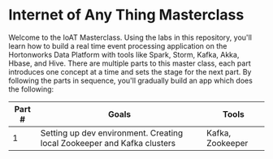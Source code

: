 # Internet of Any Thing Masterclass

Welcome to the IoAT Masterclass. Using the labs in this repository, you'll learn how to build a real time event processing application on the Hortonworks Data Platform with tools like Spark, Storm, Kafka, Akka, Hbase, and Hive. There are multiple parts to this master class, each part introduces one concept at a time and sets the stage for the next part. By following the parts in sequence, you'll gradually build an app which does the following:

|Part #|Goals|Tools|
| ---- | --- | --- |
| 1 | Setting up dev environment. Creating local Zookeeper and Kafka clusters | Kafka, Zookeeper | 


